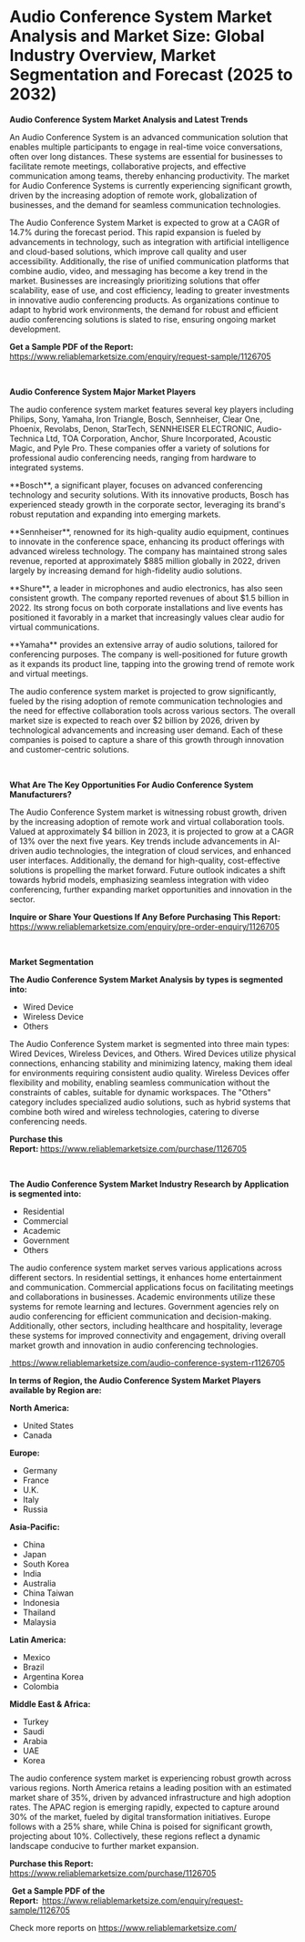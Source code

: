 <p><h1>Audio Conference System Market Analysis and Market Size: Global Industry Overview, Market Segmentation and Forecast (2025 to 2032)</h1></p><p><strong>Audio Conference System Market Analysis and Latest Trends</strong></p>
<p><p>An Audio Conference System is an advanced communication solution that enables multiple participants to engage in real-time voice conversations, often over long distances. These systems are essential for businesses to facilitate remote meetings, collaborative projects, and effective communication among teams, thereby enhancing productivity. The market for Audio Conference Systems is currently experiencing significant growth, driven by the increasing adoption of remote work, globalization of businesses, and the demand for seamless communication technologies.</p><p>The Audio Conference System Market is expected to grow at a CAGR of 14.7% during the forecast period. This rapid expansion is fueled by advancements in technology, such as integration with artificial intelligence and cloud-based solutions, which improve call quality and user accessibility. Additionally, the rise of unified communication platforms that combine audio, video, and messaging has become a key trend in the market. Businesses are increasingly prioritizing solutions that offer scalability, ease of use, and cost efficiency, leading to greater investments in innovative audio conferencing products. As organizations continue to adapt to hybrid work environments, the demand for robust and efficient audio conferencing solutions is slated to rise, ensuring ongoing market development.</p></p>
<p><strong>Get a Sample PDF of the Report:&nbsp;</strong> <a href="https://www.reliablemarketsize.com/enquiry/request-sample/1126705?utm_campaign=2293&utm_medium=2&utm_source=Github&utm_content=ia&utm_term=10022025&utm_id=audio-conference-system">https://www.reliablemarketsize.com/enquiry/request-sample/1126705</a></p>
<p>&nbsp;</p>
<p><strong>Audio Conference System Major Market Players</strong></p>
<p><p>The audio conference system market features several key players including Philips, Sony, Yamaha, Iron Triangle, Bosch, Sennheiser, Clear One, Phoenix, Revolabs, Denon, StarTech, SENNHEISER ELECTRONIC, Audio-Technica Ltd, TOA Corporation, Anchor, Shure Incorporated, Acoustic Magic, and Pyle Pro. These companies offer a variety of solutions for professional audio conferencing needs, ranging from hardware to integrated systems.</p><p>**Bosch**, a significant player, focuses on advanced conferencing technology and security solutions. With its innovative products, Bosch has experienced steady growth in the corporate sector, leveraging its brand's robust reputation and expanding into emerging markets.</p><p>**Sennheiser**, renowned for its high-quality audio equipment, continues to innovate in the conference space, enhancing its product offerings with advanced wireless technology. The company has maintained strong sales revenue, reported at approximately $885 million globally in 2022, driven largely by increasing demand for high-fidelity audio solutions.</p><p>**Shure**, a leader in microphones and audio electronics, has also seen consistent growth. The company reported revenues of about $1.5 billion in 2022. Its strong focus on both corporate installations and live events has positioned it favorably in a market that increasingly values clear audio for virtual communications.</p><p>**Yamaha** provides an extensive array of audio solutions, tailored for conferencing purposes. The company is well-positioned for future growth as it expands its product line, tapping into the growing trend of remote work and virtual meetings.</p><p>The audio conference system market is projected to grow significantly, fueled by the rising adoption of remote communication technologies and the need for effective collaboration tools across various sectors. The overall market size is expected to reach over $2 billion by 2026, driven by technological advancements and increasing user demand. Each of these companies is poised to capture a share of this growth through innovation and customer-centric solutions.</p></p>
<p>&nbsp;</p>
<p><strong>What Are The Key Opportunities For Audio Conference System Manufacturers?</strong></p>
<p><p>The Audio Conference System market is witnessing robust growth, driven by the increasing adoption of remote work and virtual collaboration tools. Valued at approximately $4 billion in 2023, it is projected to grow at a CAGR of 13% over the next five years. Key trends include advancements in AI-driven audio technologies, the integration of cloud services, and enhanced user interfaces. Additionally, the demand for high-quality, cost-effective solutions is propelling the market forward. Future outlook indicates a shift towards hybrid models, emphasizing seamless integration with video conferencing, further expanding market opportunities and innovation in the sector.</p></p>
<p><strong>Inquire or Share Your Questions If Any Before Purchasing This Report:</strong> <a href="https://www.reliablemarketsize.com/enquiry/pre-order-enquiry/1126705?utm_campaign=2293&utm_medium=2&utm_source=Github&utm_content=ia&utm_term=10022025&utm_id=audio-conference-system">https://www.reliablemarketsize.com/enquiry/pre-order-enquiry/1126705</a></p>
<p>&nbsp;</p>
<p><strong>Market Segmentation</strong></p>
<p><strong>The Audio Conference System Market Analysis by types is segmented into:</strong></p>
<p><ul><li>Wired Device</li><li>Wireless Device</li><li>Others</li></ul></p>
<p><p>The Audio Conference System market is segmented into three main types: Wired Devices, Wireless Devices, and Others. Wired Devices utilize physical connections, enhancing stability and minimizing latency, making them ideal for environments requiring consistent audio quality. Wireless Devices offer flexibility and mobility, enabling seamless communication without the constraints of cables, suitable for dynamic workspaces. The "Others" category includes specialized audio solutions, such as hybrid systems that combine both wired and wireless technologies, catering to diverse conferencing needs.</p></p>
<p><strong>Purchase this Report:&nbsp;</strong><a href="https://www.reliablemarketsize.com/purchase/1126705?utm_campaign=2293&utm_medium=2&utm_source=Github&utm_content=ia&utm_term=10022025&utm_id=audio-conference-system">https://www.reliablemarketsize.com/purchase/1126705</a></p>
<p>&nbsp;</p>
<p><strong>The Audio Conference System Market Industry Research by Application is segmented into:</strong></p>
<p><ul><li>Residential</li><li>Commercial</li><li>Academic</li><li>Government</li><li>Others</li></ul></p>
<p><p>The audio conference system market serves various applications across different sectors. In residential settings, it enhances home entertainment and communication. Commercial applications focus on facilitating meetings and collaborations in businesses. Academic environments utilize these systems for remote learning and lectures. Government agencies rely on audio conferencing for efficient communication and decision-making. Additionally, other sectors, including healthcare and hospitality, leverage these systems for improved connectivity and engagement, driving overall market growth and innovation in audio conferencing technologies.</p></p>
<p><a href="https://www.reliablemarketsize.com/audio-conference-system-r1126705?utm_campaign=2293&utm_medium=2&utm_source=Github&utm_content=ia&utm_term=10022025&utm_id=audio-conference-system">&nbsp;https://www.reliablemarketsize.com/audio-conference-system-r1126705</a></p>
<p><strong>In terms of Region, the Audio Conference System Market Players available by Region are:</strong></p>
<p>
    <p> <strong> North America: </strong>
        <ul>
            <li>United States</li>
            <li>Canada</li>
        </ul>
        </p> 
    <p> <strong> Europe: </strong>
        <ul>
            <li>Germany</li>
            <li>France</li>
            <li>U.K.</li>
            <li>Italy</li>
            <li>Russia</li>
        </ul>
        </p> 
    <p> <strong> Asia-Pacific: </strong>
        <ul>
            <li>China</li>
            <li>Japan</li>
            <li>South Korea</li>
            <li>India</li>
            <li>Australia</li>
            <li>China Taiwan</li>
            <li>Indonesia</li>
            <li>Thailand</li>
            <li>Malaysia</li>
        </ul>
        </p> 
    <p> <strong> Latin America: </strong>
        <ul>
            <li>Mexico</li>
            <li>Brazil</li>
            <li>Argentina Korea</li>
            <li>Colombia</li>
        </ul>
        </p> 
    <p> <strong> Middle East & Africa: </strong>
        <ul>
            <li>Turkey</li>
            <li>Saudi</li>
            <li>Arabia</li>
            <li>UAE</li>
            <li>Korea</li>
        </ul>
    </p>
    </p>
<p><p>The audio conference system market is experiencing robust growth across various regions. North America retains a leading position with an estimated market share of 35%, driven by advanced infrastructure and high adoption rates. The APAC region is emerging rapidly, expected to capture around 30% of the market, fueled by digital transformation initiatives. Europe follows with a 25% share, while China is poised for significant growth, projecting about 10%. Collectively, these regions reflect a dynamic landscape conducive to further market expansion.</p></p>
<p><strong>Purchase this Report: </strong><a href="https://www.reliablemarketsize.com/purchase/1126705?utm_campaign=2293&utm_medium=2&utm_source=Github&utm_content=ia&utm_term=10022025&utm_id=audio-conference-system">https://www.reliablemarketsize.com/purchase/1126705</a></p>
<p>&nbsp;<strong>Get a Sample PDF of the Report:&nbsp;&nbsp;</strong><a href="https://www.reliablemarketsize.com/enquiry/request-sample/1126705?utm_campaign=2293&utm_medium=2&utm_source=Github&utm_content=ia&utm_term=10022025&utm_id=audio-conference-system">https://www.reliablemarketsize.com/enquiry/request-sample/1126705</a></p>
<p><strong></strong></p>
<p>Check more reports on <a href="https://www.reliablemarketsize.com/?utm_campaign=2293&utm_medium=2&utm_source=Github&utm_content=ia&utm_term=10022025&utm_id=audio-conference-system">https://www.reliablemarketsize.com/</a></p>